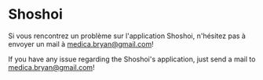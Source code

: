 # Shoshoi

Si vous rencontrez un problème sur l'application Shoshoi, n'hésitez pas à envoyer un mail à medica.bryan@gmail.com!

If you have any issue regarding the Shoshoi's application, just send a mail to medica.bryan@gmail.com!
